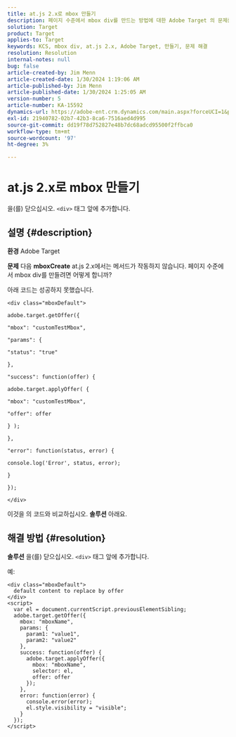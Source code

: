 ```yaml
---
title: at.js 2.x로 mbox 만들기
description: 페이지 수준에서 mbox div를 만드는 방법에 대한 Adobe Target 의 문제를 해결하는 방법을 알아봅니다.
solution: Target
product: Target
applies-to: Target
keywords: KCS, mbox div, at.js 2.x, Adobe Target, 만들기, 문제 해결
resolution: Resolution
internal-notes: null
bug: false
article-created-by: Jim Menn
article-created-date: 1/30/2024 1:19:06 AM
article-published-by: Jim Menn
article-published-date: 1/30/2024 1:25:05 AM
version-number: 5
article-number: KA-15592
dynamics-url: https://adobe-ent.crm.dynamics.com/main.aspx?forceUCI=1&pagetype=entityrecord&etn=knowledgearticle&id=28eab48a-0dbf-ee11-9079-6045bd006268
exl-id: 21940782-02b7-42b3-8ca6-7516aed4d995
source-git-commit: dd19f78d752827e48b7dc68adcd95500f2ffbca0
workflow-type: tm+mt
source-wordcount: '97'
ht-degree: 3%

---
```


# at.js 2.x로 mbox 만들기


을(를) 닫으십시오. `<div>` 태그 앞에 추가합니다.

## 설명 {#description}


<b>환경</b>
Adobe Target

<b>문제</b>
다음 <b>mboxCreate</b> at.js 2.x에서는 메서드가 작동하지 않습니다. 페이지 수준에서 mbox div를 만들려면 어떻게 합니까?

아래 코드는 성공하지 못했습니다.


```
<div class="mboxDefault">

adobe.target.getOffer({

"mbox": "customTestMbox",

"params": {

"status": "true"

},

"success": function(offer) {

adobe.target.applyOffer( {

"mbox": "customTestMbox",

"offer": offer

} );

},

"error": function(status, error) {

console.log('Error', status, error);

}

});

</div>
```




이것을 의 코드와 비교하십시오. <b>솔루션</b> 아래요.


## 해결 방법 {#resolution}


<b>솔루션</b>
을(를) 닫으십시오. `<div>` 태그 앞에 추가합니다.

예:


```
<div class="mboxDefault"> 
  default content to replace by offer 
</div> 
<script> 
  var el = document.currentScript.previousElementSibling;
  adobe.target.getOffer({
    mbox: "mboxName",
    params: {
      param1: "value1",
      param2: "value2"
    },
    success: function(offer) {
      adobe.target.applyOffer({
        mbox: "mboxName",
        selector: el,
        offer: offer
      });
    },
    error: function(error) {
      console.error(error);
      el.style.visibility = "visible";
    }
  });
</script>
```
